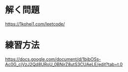 # 解く問題
https://1kohei1.com/leetcode/

# 練習方法
https://docs.google.com/document/d/1bjbOSs-Ac0G_cjVzJ2Qd8URoU_0BNirZ8utS3CUAeLE/edit?tab=t.0